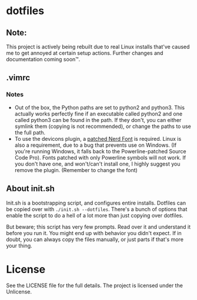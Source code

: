 # dotfiles

## Note: 

This project is actively being rebuilt due to real Linux installs that've caused me to get annoyed at certain setup actions. Further changes and documentation coming soon:tm:.

## .vimrc

### Notes

* Out of the box, the Python paths are set to python2 and python3. This actually works perfectly fine if an executable called python2 and one called python3 can be found in the path. If they don't, you can either symlink them (copying is not recommended), or change the paths to use the full path.
* To use the devicons plugin, a [patched Nerd Font](https://github.com/ryanoasis/nerd-fonts) is required. Linux is also a requirement, due to a bug that prevents use on Windows. (If you're running Windows, it falls back to the Powerline-patched Source Code Pro). Fonts patched with only Powerline symbols will not work. If you don't have one, and won't/can't install one, I highly suggest you remove the plugin. (Remember to change the font)

## About init.sh 

Init.sh is a bootstrapping script, and configures entire installs. Dotfiles can be copied over with `./init.sh --dotfiles`. There's a bunch of options that enable the script to do a hell of a lot more than just copying over dotfiles. 

But beware; this script has very few prompts. Read over it and understand it before you run it. You might end up with behavior you didn't expect. If in doubt, you can always copy the files manually, or just parts if that's more your thing. 

# License 

See the LICENSE file for the full details. The project is licensed under the Unlicense. 

